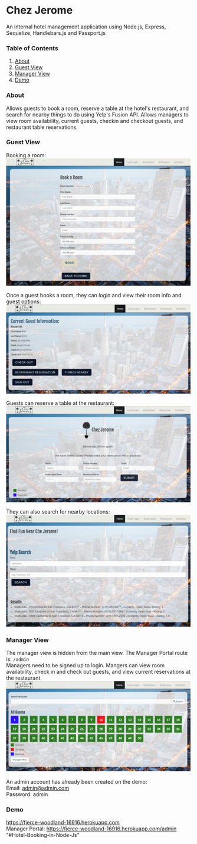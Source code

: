# Chez Jerome
An internal hotel management application using Node.js, Express, Sequelize, Handlebars.js and Passport.js

### Table of Contents 

1. [About](#about)
2. [Guest View](#guest)
3. [Manager View](#manager)
4. [Demo](#demo)

<a name="about"></a>
### About
Allows guests to book a room, reserve a table at the hotel's restaurant, and search for nearby things to do using Yelp's Fusion API.
Allows managers to view room availability, current guests, checkin and checkout guests, and restaurant table reservations.

<a name="guest"></a>
### Guest View
Booking a room:<br>
<img src="./public/assets/img/book.png" width="500px">

Once a guest books a room, they can login and view their room info and guest options:<br>
<img src="./public/assets/img/guest.png" width="500px">

Guests can reserve a table at the restaurant:<br>
<img src="./public/assets/img/reserve.png" width="500px">

They can also search for nearby locations:<br>
<img src="./public/assets/img/yelp.png" width="500px">

<a name="manager"></a>
### Manager View
The manager view is hidden from the main view. The Manager Portal route is: `/admin`
<br>
Managers need to be signed up to login. Mangers can view room availability, check in and check out guests, and view current reservations at the restaurant.<br>
<img src="./public/assets/img/rooms.png" width="500px"><br><br>
An admin account has already been created on the demo:
<br>Email: admin@admin.com
<br>Password: admin

<a name="demo"></a>
### Demo
https://fierce-woodland-16916.herokuapp.com
<br>
Manager Portal: https://fierce-woodland-16916.herokuapp.com/admin
"#Hotel-Booking-in-Node-Js" 
